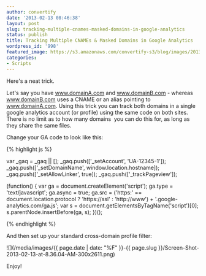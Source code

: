 ```yaml
---
author: convertify
date: '2013-02-13 08:46:38'
layout: post
slug: tracking-multiple-cnames-masked-domains-in-google-analytics
status: publish
title: Tracking Multiple CNAMEs & Masked Domains in Google Analytics
wordpress_id: '998'
featured_image: https://s3.amazonaws.com/convertify-s3/blog/images/2013/02/Untitled-2.jpg
categories:
- Scripts
---
```


Here's a neat trick.

Let's say you have www.domainA.com and www.domainB.com - whereas www.domainB.com uses a CNAME or an alias pointing to www.domainA.com. Using this trick you can track both domains in a single google analytics account (or profile) using the same code on both sites. There is no limit as to how many domains  you can do this for, as long as they share the same files.

Change your GA code to look like this:

{% highlight js %}

var _gaq = _gaq || []; _gaq.push(['_setAccount', 'UA-12345-1']); _gaq.push(['_setDomainName', window.location.hostname]); _gaq.push(['_setAllowLinker', true]); _gaq.push(['_trackPageview']);

(function() { var ga = document.createElement('script'); ga.type = 'text/javascript'; ga.async = true; ga.src = ('https:' == document.location.protocol ? 'https://ssl' : 'http://www') + '.google-analytics.com/ga.js'; var s = document.getElementsByTagName('script')[0]; s.parentNode.insertBefore(ga, s); })();

{% endhighlight %}

And then set up your standard cross-domain profile filter:

![](/media/images/{{ page.date | date: "%F" }}-{{ page.slug }}/Screen-Shot-2013-02-13-at-8.36.04-AM-300x2611.png)

Enjoy!
